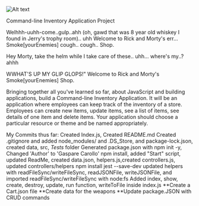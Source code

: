 <img src="/path/to/img.jpg" alt="Alt text" title="Optional title">

Command-line Inventory Application Project 


Welhhh-uuhh-come..gulp..ahh (oh, gawd that was 8 year old whiskey I found in Jerry's trophy room).. uhh Welcome to Rick and Morty's err... Smoke[yourEnemies] cough.. cough.. Shop. 

Hey Morty, take the helm while I take care of these.. uhh... where's my..? ahhh

WWHAT'S UP MY GLIP GLOPS!" Welcome to Rick and Morty's Smoke[yourEnemies] Shop.

Bringing together all you've learned so far, about JavaScript and building applications, build a Command-line Inventory Application. It will be an application where employees can keep track of the inventory of a store. Employees can create new items, update items, see a list of items, see details of one item and delete items. Your application should choose a particular resource or theme and be named appropriately.




My Commits thus far:
Created Index.js, Created README.md
Created .gitignore and added node_modules/ and .DS_Store, and package-lock.json, created data, src, _Tests_ folder
Generated package.json with npm init -y, Changed 'Author' to 'Gaspare Carollo' 
npm install, added "Start" script, updated ReadMe, created data.json, helpers.js,created controllers.js, updated controllers/helpers
npm install jest --save-dev
updated helpers with readFileSync/writeFileSync, readJSONFile, writeJSONFile, and imported readFileSync/writeFileSync with node:fs
Added index, show, create, destroy, update, run function, writeToFile inside index.js
**Create a Cart.json file
**Create data for the weapons
**Update package.JSON with CRUD commands
